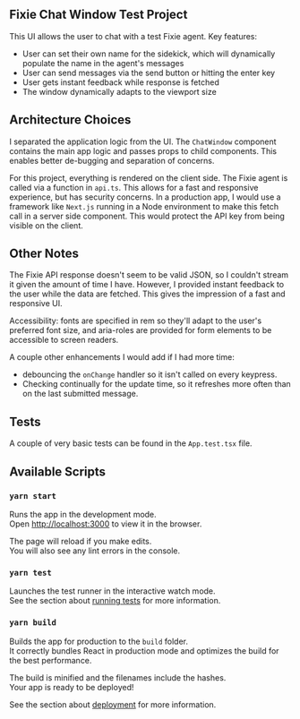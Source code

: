 ## Fixie Chat Window Test Project

This UI allows the user to chat with a test Fixie agent. Key features:

- User can set their own name for the sidekick, which will dynamically populate the name in the agent's messages
- User can send messages via the send button or hitting the enter key
- User gets instant feedback while response is fetched
- The window dynamically adapts to the viewport size

## Architecture Choices

I separated the application logic from the UI. The `ChatWindow` component contains the main app logic and passes props to child components. This enables better de-bugging and separation of concerns.

For this project, everything is rendered on the client side. The Fixie agent is called via a function in `api.ts`. This allows for a fast and responsive experience, but has security concerns. In a production app, I would use a framework like `Next.js` running in a Node environment to make this fetch call in a server side component. This would protect the API key from being visible on the client.

## Other Notes

The Fixie API response doesn't seem to be valid JSON, so I couldn't stream it given the amount of time I have. However, I provided instant feedback to the user while the data are fetched. This gives the impression of a fast and responsive UI.

Accessibility: fonts are specified in rem so they'll adapt to the user's preferred font size, and aria-roles are provided for form elements to be accessible to screen readers.

A couple other enhancements I would add if I had more time:

- debouncing the `onChange` handler so it isn't called on every keypress.
- Checking continually for the update time, so it refreshes more often than on the last submitted message.

## Tests

A couple of very basic tests can be found in the `App.test.tsx` file.

## Available Scripts

### `yarn start`

Runs the app in the development mode.\
Open [http://localhost:3000](http://localhost:3000) to view it in the browser.

The page will reload if you make edits.\
You will also see any lint errors in the console.

### `yarn test`

Launches the test runner in the interactive watch mode.\
See the section about [running tests](https://facebook.github.io/create-react-app/docs/running-tests) for more information.

### `yarn build`

Builds the app for production to the `build` folder.\
It correctly bundles React in production mode and optimizes the build for the best performance.

The build is minified and the filenames include the hashes.\
Your app is ready to be deployed!

See the section about [deployment](https://facebook.github.io/create-react-app/docs/deployment) for more information.
